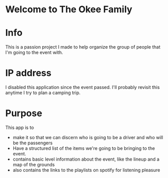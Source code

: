 # Welcome to The Okee Family


# Info
This is a passion project I made to help organize the group of people that I'm going to the event with.

# IP address
I disabled this application since the event passed. I'll probably revisit this anytime I try to plan a camping trip.

# Purpose
This app is to 
- make it so that we can discern who is going to be a driver and who will be the passengers
- Have a structured list of the items we're going to be bringing to the event.
- contains basic level information about the event, like the lineup and a map of the grounds
- also contains the links to the playlists on spotify for listening pleasure
